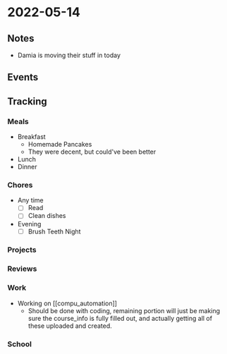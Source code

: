 # 2022-05-14
## Notes
- Damia is moving their stuff in today

## Events

## Tracking
### Meals
- Breakfast
	- Homemade Pancakes
	- They were decent, but could've been better
- Lunch
- Dinner

### Chores
- Any time
	- [ ] Read
	- [ ] Clean dishes
- Evening
	- [ ] Brush Teeth Night

### Projects

### Reviews

### Work
- Working on [[compu_automation]]
	- Should be done with coding, remaining portion will just be making sure the course_info is fully filled out, and actually getting all of these uploaded and created.

### School
